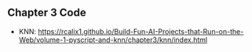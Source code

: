 ## Chapter 3 Code


* KNN: https://rcalix1.github.io/Build-Fun-AI-Projects-that-Run-on-the-Web/volume-1-pyscript-and-knn/chapter3/knn/index.html

